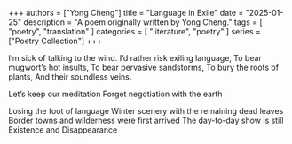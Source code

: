 +++ authors = ["Yong Cheng"] title = "Language in Exile" date = "2025-01-25" description = "A poem originally written by Yong Cheng." tags = [ "poetry", "translation" ] categories = [ "literature", "poetry" ] series = ["Poetry Collection"]  +++


I’m sick of talking to the wind.
I’d rather risk exiling language,
To bear mugwort’s hot insults, 
To bear pervasive sandstorms,
To bury the roots of plants,
And their soundless veins.

Let’s keep our meditation
Forget negotiation with the earth

Losing the foot of language
Winter scenery with the remaining dead leaves
Border towns and wilderness were first arrived
The day-to-day show is still
Existence and Disappearance   
